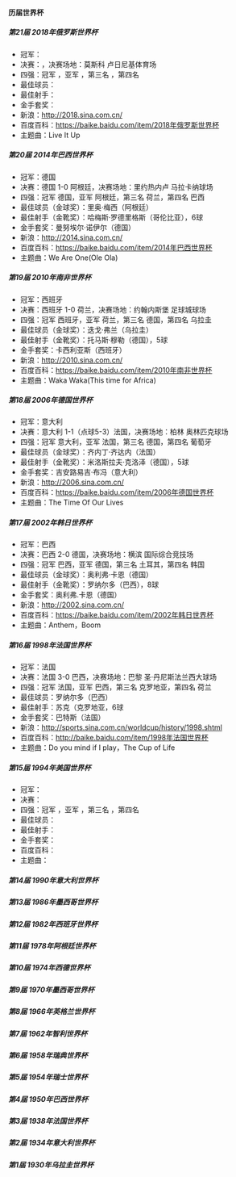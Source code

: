 
#### 历届世界杯

##### 第21届 2018年俄罗斯世界杯
* 冠军：
* 决赛：，决赛场地：莫斯科 卢日尼基体育场
* 四强：冠军 ，亚军 ，第三名 ，第四名
* 最佳球员：
* 最佳射手：
* 金手套奖：
* 新浪：http://2018.sina.com.cn/
* 百度百科：https://baike.baidu.com/item/2018年俄罗斯世界杯
* 主题曲：Live It Up

##### 第20届 2014年巴西世界杯
* 冠军：德国
* 决赛：德国 1-0 阿根廷，决赛场地：里约热内卢 马拉卡纳球场
* 四强：冠军 德国，亚军 阿根廷，第三名 荷兰，第四名 巴西
* 最佳球员（金球奖）：里奥·梅西（阿根廷）
* 最佳射手（金靴奖）：哈梅斯·罗德里格斯（哥伦比亚），6球
* 金手套奖：曼努埃尔·诺伊尔（德国）
* 新浪：http://2014.sina.com.cn/
* 百度百科：https://baike.baidu.com/item/2014年巴西世界杯
* 主题曲：We Are One(Ole Ola)

##### 第19届 2010年南非世界杯
* 冠军：西班牙
* 决赛：西班牙 1-0 荷兰，决赛场地：约翰内斯堡 足球城球场
* 四强：冠军 西班牙，亚军 荷兰，第三名 德国，第四名 乌拉圭
* 最佳球员（金球奖）：迭戈·弗兰（乌拉圭）
* 最佳射手（金靴奖）：托马斯·穆勒（德国），5球
* 金手套奖：卡西利亚斯（西班牙）
* 新浪：http://2010.sina.com.cn/
* 百度百科：https://baike.baidu.com/item/2010年南非世界杯
* 主题曲：Waka Waka(This time for Africa)

##### 第18届 2006年德国世界杯
* 冠军：意大利
* 决赛：意大利 1-1（点球5-3）法国，决赛场地：柏林 奥林匹克球场
* 四强：冠军 意大利，亚军 法国，第三名 德国，第四名 葡萄牙
* 最佳球员（金球奖）：齐内丁·齐达内（法国）
* 最佳射手（金靴奖）：米洛斯拉夫·克洛泽（德国），5球
* 金手套奖：吉安路易吉·布冯（意大利）
* 新浪：http://2006.sina.com.cn/
* 百度百科：https://baike.baidu.com/item/2006年德国世界杯
* 主题曲：The Time Of Our Lives

##### 第17届 2002年韩日世界杯
* 冠军：巴西
* 决赛：巴西 2-0 德国，决赛场地：横滨 国际综合竞技场
* 四强：冠军 巴西，亚军 德国，第三名 土耳其，第四名 韩国
* 最佳球员（金球奖）：奥利弗·卡恩（德国）
* 最佳射手（金靴奖）：罗纳尔多（巴西），8球
* 金手套奖：奥利弗.卡恩（德国）
* 新浪：http://2002.sina.com.cn/
* 百度百科：https://baike.baidu.com/item/2002年韩日世界杯
* 主题曲：Anthem，Boom

##### 第16届 1998年法国世界杯
* 冠军：法国
* 决赛：法国 3-0 巴西，决赛场地：巴黎 圣·丹尼斯法兰西大球场
* 四强：冠军 法国，亚军 巴西，第三名 克罗地亚，第四名 荷兰
* 最佳球员：罗纳尔多（巴西）
* 最佳射手：苏克（克罗地亚，6球
* 金手套奖：巴特斯（法国）
* 新浪：http://sports.sina.com.cn/worldcup/history/1998.shtml
* 百度百科：http://baike.baidu.com/item/1998年法国世界杯
* 主题曲：Do you mind if I play，The Cup of Life

##### 第15届 1994年美国世界杯
* 冠军：
* 决赛：
* 四强：冠军 ，亚军 ，第三名 ，第四名
* 最佳球员：
* 最佳射手：
* 金手套奖：
* 百度百科：
* 主题曲：

##### 第14届 1990年意大利世界杯

##### 第13届 1986年墨西哥世界杯

##### 第12届 1982年西班牙世界杯

##### 第11届 1978年阿根廷世界杯

##### 第10届 1974年西德世界杯


##### 第9届 1970年墨西哥世界杯

##### 第8届 1966年英格兰世界杯

##### 第7届 1962年智利世界杯

##### 第6届 1958年瑞典世界杯

##### 第5届 1954年瑞士世界杯

##### 第4届 1950年巴西世界杯

##### 第3届 1938年法国世界杯

##### 第2届 1934年意大利世界杯

##### 第1届 1930年乌拉圭世界杯
